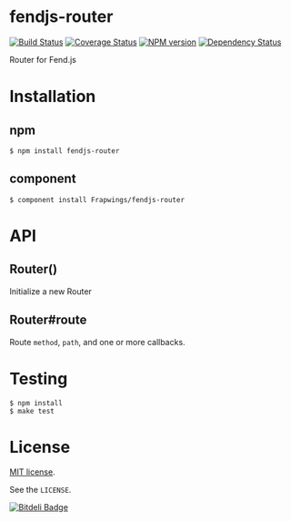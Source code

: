 # fendjs-router

[![Build Status](https://travis-ci.org/Frapwings/fendjs-router.png?branch=master)](https://travis-ci.org/Frapwings/fendjs-router) [![Coverage Status](https://coveralls.io/repos/Frapwings/fendjs-router/badge.png)](https://coveralls.io/r/Frapwings/fendjs-router) [![NPM version](https://badge.fury.io/js/fendjs-router.png)](http://badge.fury.io/js/fendjs-router) [![Dependency Status](https://david-dm.org/Frapwings/fendjs-router.png)](https://david-dm.org/Frapwings/fendjs-router)

Router for Fend.js

# Installation

## npm

```
$ npm install fendjs-router
```

## component

```
$ component install Frapwings/fendjs-router
```

# API

## Router()

Initialize a new Router

## Router#route

Route `method`, `path`, and one or more callbacks.

# Testing

```
$ npm install
$ make test
```

# License

[MIT license](http://www.opensource.org/licenses/mit-license.php).

See the `LICENSE`.


[![Bitdeli Badge](https://d2weczhvl823v0.cloudfront.net/Frapwings/fendjs-router/trend.png)](https://bitdeli.com/free "Bitdeli Badge")

